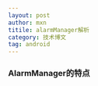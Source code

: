 ```yaml
---
layout: post
author: mxn
titile: alarmManager解析
category: 技术博文
tag: android
---
```


### AlarmManager的特点



